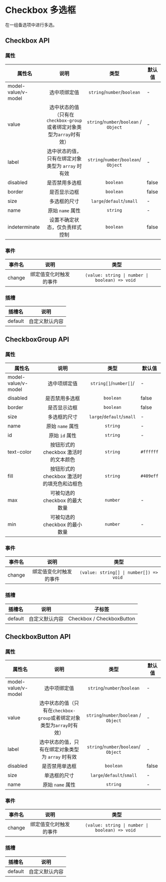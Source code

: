 # Checkbox 多选框

在一组备选项中进行多选。

<!-- @include: ./basic/index.md -->

<!-- @include: ./size/index.md -->

<!-- @include: ./disabled/index.md -->

<!-- @include: ./group/index.md -->

<!-- @include: ./border/index.md -->

<!-- @include: ./button/index.md -->

<!-- @include: ./limit/index.md -->

<!-- @include: ./indeterminate/index.md -->

<script lang="ts" setup>
import { ref } from 'vue'

const checkedBasic = ref(true)
const checkedBasic1 = ref(false)

const checkedSize = ref(true)
const checkedSize1 = ref(false)
const checkedSizeList = ref(['Value A', 'Value D'])

const checkedDisabled = ref(true)
const checkedDisabled1 = ref(false)
const checkedDisabled2 = ref(false)
const checkedDiabledList = ref(['Value A', 'Value D'])

const checkGroupList = ref(['Value A', 'Value D'])

const checkBorderList = ref(['Value A'])
const checkBorderList1 = ref(['Value A'])
const checkBorderList2 = ref(['Value A'])

const button1 = ref(true)
const button2 = ref(false)
const button3 = ref(false)
const buttonGroup = ref(['button1'])
const large = ref(['button1'])
const small = ref(['button1'])
const style = ref(['button1'])

const checkLimitList = ref(['Value A', 'Value B'])


const checkAll = ref(false)
const isIndeterminate = ref(true)
const list = ['Value A', 'Value B', 'Value C', 'Value D']
const checkList = ref(['Value A', 'Value B'])

const handleCheckAllChange = (val: boolean) => {
	checkList.value = val ? list : []
	isIndeterminate.value = false
}

const handleCheckedListChange = (value: string[]) => {
	const checkedCount = value.length
	checkAll.value = checkedCount === list.length
	isIndeterminate.value = checkedCount > 0 && checkedCount < list.length
}
</script>

## Checkbox API

### 属性

| 属性名              |                                 说明                                  |                  类型                  | 默认值 |
| ------------------- | :-------------------------------------------------------------------: | :------------------------------------: | ------ |
| model-value/v-model |                             选中项绑定值                              |      `string`/`number`/`boolean`       | -      |
| value               | 选中状态的值（只有在`checkbox-group`或者绑定对象类型为`array`时有效） | `string`/`number`/`boolean` / `Object` | -      |
| label               |           选中状态的值，只有在绑定对象类型为 `array` 时有效           | `string`/`number`/`boolean`/ `Object`  | -      |
| disabled            |                            是否禁用多选框                             |               `boolean`                | false  |
| border              |                             是否显示边框                              |               `boolean`                | false  |
| size                |                             多选框的尺寸                              |       `large`/`default`/`small`        | -      |
| name                |                           原始 `name` 属性                            |                `string`                | -      |
| indeterminate       |                    设置不确定状态，仅负责样式控制                     |               `boolean`                | false  |

### 事件

| 事件名 |          说明          |                      类型                       |
| ------ | :--------------------: | :---------------------------------------------: |
| change | 绑定值变化时触发的事件 | `(value: string \| number \| boolean) => void ` |

### 插槽

| 插槽名  |      说明      |
| ------- | :------------: |
| default | 自定义默认内容 |

## CheckboxGroup API

### 属性

| 属性名              |                    说明                    |           类型            | 默认值    |
| ------------------- | :----------------------------------------: | :-----------------------: | --------- |
| model-value/v-model |                选中项绑定值                |  `string[]`/`number[]`/   | -         |
| disabled            |               是否禁用多选框               |         `boolean`         | false     |
| border              |                是否显示边框                |         `boolean`         | false     |
| size                |                多选框的尺寸                | `large`/`default`/`small` | -         |
| name                |              原始 `name` 属性              |         `string`          | -         |
| id                  |               原始 `id` 属性               |         `string`          | -         |
| text-color          |    按钮形式的 checkbox 激活时的文本颜色    |         `string`          | `#ffffff` |
| fill                | 按钮形式的 checkbox 激活时的填充色和边框色 |         `string`          | `#409eff` |
| max                 |       可被勾选的 checkbox 的最大数量       |         `number`          | -         |
| min                 |       可被勾选的 checkbox 的最小数量       |         `number`          | -         |

### 事件

| 事件名 |          说明          |                   类型                   |
| ------ | :--------------------: | :--------------------------------------: |
| change | 绑定值变化时触发的事件 | `(value: string[] \| number[]) => void ` |

### 插槽

| 插槽名  |      说明      |          子标签           |
| ------- | :------------: | :-----------------------: |
| default | 自定义默认内容 | Checkbox / CheckboxButton |

## CheckboxButton API

### 属性

| 属性名              |                                 说明                                  |                  类型                  | 默认值 |
| ------------------- | :-------------------------------------------------------------------: | :------------------------------------: | ------ |
| model-value/v-model |                             选中项绑定值                              |      `string`/`number`/`boolean`       | -      |
| value               | 选中状态的值（只有在`checkbox-group`或者绑定对象类型为`array`时有效） | `string`/`number`/`boolean` / `Object` | -      |
| label               |           选中状态的值，只有在绑定对象类型为 `array` 时有效           | `string`/`number`/`boolean`/ `Object`  | -      |
| disabled            |                            是否禁用单选框                             |               `boolean`                | false  |
| size                |                             单选框的尺寸                              |       `large`/`default`/`small`        | -      |
| name                |                           原始 `name` 属性                            |                `string`                | -      |

### 事件

| 事件名 |          说明          |                      类型                       |
| ------ | :--------------------: | :---------------------------------------------: |
| change | 绑定值变化时触发的事件 | `(value: string \| number \| boolean) => void ` |

### 插槽

| 插槽名  |      说明      |
| ------- | :------------: |
| default | 自定义默认内容 |
